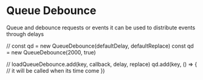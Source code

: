 
# Queue Debounce
Queue and debounce requests or events
it can be used to distribute events through delays

// const qd = new QueueDebounce(defaultDelay, defaultReplace)
const qd = new QueueDebounce(2000, true)

// loadQueueDebounce.add(key, callback, delay, replace)
qd.add(key, () => {
  // it will be called when its time come
})